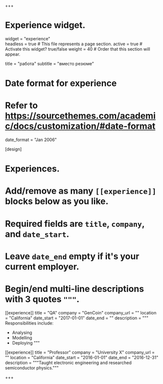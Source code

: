 +++
# Experience widget.
widget = "experience"  
headless = true  # This file represents a page section.
active = true  # Activate this widget? true/false
weight = 40  # Order that this section will appear.

title = "работа"
subtitle = "вместо резюме"

# Date format for experience
#   Refer to https://sourcethemes.com/academic/docs/customization/#date-format
date_format = "Jan 2006"

[design]


# Experiences.
#   Add/remove as many `[[experience]]` blocks below as you like.
#   Required fields are `title`, `company`, and `date_start`.
#   Leave `date_end` empty if it's your current employer.
#   Begin/end multi-line descriptions with 3 quotes `"""`.
[[experience]]
  title = "QA"
  company = "GenCoin"
  company_url = ""
  location = "California"
  date_start = "2017-01-01"
  date_end = ""
  description = """
  Responsibilities include:
  
  * Analysing
  * Modelling
  * Deploying
  """

[[experience]]
  title = "Professor"
  company = "University X"
  company_url = ""
  location = "California"
  date_start = "2016-01-01"
  date_end = "2016-12-31"
  description = """Taught electronic engineering and researched semiconductor physics."""

+++
